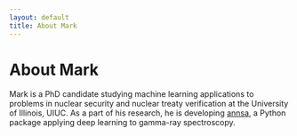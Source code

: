 ```yaml
---
layout: default
title: About Mark
---
```


<div class="post">
	<h1 class="pageTitle">About Mark</h1>
	<p>Mark is a PhD candidate studying machine learning applications to problems in nuclear security and nuclear treaty verification at the University of Illinois, UIUC. As a part of his research, he is developing <a href="https://github.com/kamuda1/annsa">annsa</a>, a Python package applying deep learning to gamma-ray spectroscopy.</p> 
</div>
